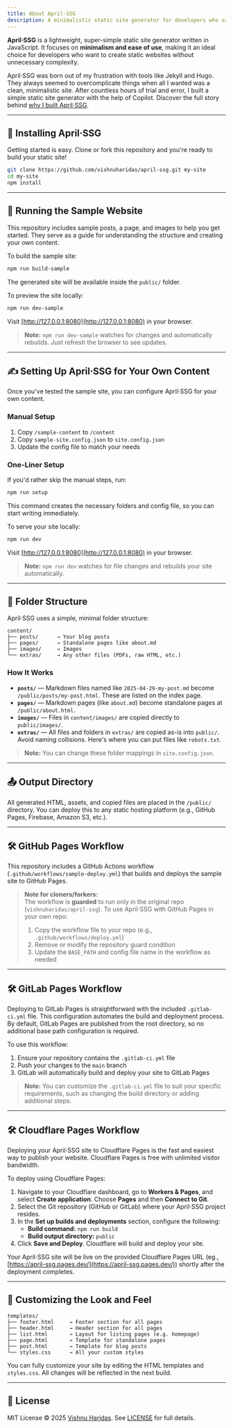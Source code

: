 ```yaml
---
title: About April⋅SSG
description: A minimalistic static site generator for developers who value simplicity.
---
```

**April⋅SSG** is a lightweight, super-simple static site generator written in JavaScript. It focuses on **minimalism and ease of use**, making it an ideal choice for developers who want to create static websites without unnecessary complexity.

April⋅SSG was born out of my frustration with tools like Jekyll and Hugo. They always seemed to overcomplicate things when all I wanted was a clean, minimalistic site. After countless hours of trial and error, I built a simple static site generator with the help of Copilot. Discover the full story behind [why I built April⋅SSG](https://iamvishnu.com/posts/why-i-built-april-static-site-generator).

---

## 🚀 Installing April⋅SSG

Getting started is easy. Clone or fork this repository and you're ready to build your static site!

```bash
git clone https://github.com/vishnuharidas/april-ssg.git my-site
cd my-site
npm install
```

---

## 🧪 Running the Sample Website

This repository includes sample posts, a page, and images to help you get started. They serve as a guide for understanding the structure and creating your own content.

To build the sample site:

```bash
npm run build-sample
```

The generated site will be available inside the `public/` folder.

To preview the site locally:

```bash
npm run dev-sample
```

Visit [http://127.0.0.1:8080](http://127.0.0.1:8080) in your browser.

> **Note:** `npm run dev-sample` watches for changes and automatically rebuilds. Just refresh the browser to see updates.

---

## ✍️ Setting Up April⋅SSG for Your Own Content

Once you've tested the sample site, you can configure April⋅SSG for your own content.

### Manual Setup

1. Copy `/sample-content` to `/content`
2. Copy `sample-site.config.json` to `site.config.json`
3. Update the config file to match your needs

### One-Liner Setup

If you'd rather skip the manual steps, run:

```bash
npm run setup
```

This command creates the necessary folders and config file, so you can start writing immediately.

To serve your site locally:

```bash
npm run dev
```

Visit [http://127.0.0.1:8080](http://127.0.0.1:8080) in your browser.

> **Note:** `npm run dev` watches for file changes and rebuilds your site automatically.

---

## 📁 Folder Structure

April⋅SSG uses a simple, minimal folder structure:

```text
content/
├── posts/      → Your blog posts
├── pages/      → Standalone pages like about.md
├── images/     → Images
└── extras/     → Any other files (PDFs, raw HTML, etc.)
```

### How It Works

- **`posts/`** — Markdown files named like `2025-04-29-my-post.md` become `/public/posts/my-post.html`. These are listed on the index page.
- **`pages/`** — Markdown pages (like `about.md`) become standalone pages at `/public/about.html`.
- **`images/`** — Files in `content/images/` are copied directly to `public/images/`.
- **`extras/`** — All files and folders in `extras/` are copied as-is into `public/`. Avoid naming collisions. Here's where you can put files like `robots.txt`.

> **Note:** You can change these folder mappings in `site.config.json`.

---

## 📤 Output Directory

All generated HTML, assets, and copied files are placed in the `/public/` directory. You can deploy this to any static hosting platform (e.g., GitHub Pages, Firebase, Amazon S3, etc.).

---

## 🛠 GitHub Pages Workflow

This repository includes a GitHub Actions workflow (`.github/workflows/sample-deploy.yml`) that builds and deploys the sample site to GitHub Pages.

> **Note for cloners/forkers:**  
> The workflow is **guarded** to run only in the original repo (`vishnuharidas/april-ssg`). To use April⋅SSG with GitHub Pages in your own repo:
>
> 1. Copy the workflow file to your repo (e.g., `.github/workflows/deploy.yml`)
> 2. Remove or modify the repository guard condition
> 3. Update the `BASE_PATH` and config file name in the workflow as needed

---

## 🛠 GitLab Pages Workflow

Deploying to GitLab Pages is straightforward with the included `.gitlab-ci.yml` file. This configuration automates the build and deployment process. By default, GitLab Pages are published from the root directory, so no additional base path configuration is required.

To use this workflow:

1. Ensure your repository contains the `.gitlab-ci.yml` file
2. Push your changes to the `main` branch
3. GitLab will automatically build and deploy your site to GitLab Pages

> **Note:** You can customize the `.gitlab-ci.yml` file to suit your specific requirements, such as changing the build directory or adding additional steps.

---

## 🛠 Cloudflare Pages Workflow

Deploying your April⋅SSG site to Cloudflare Pages is the fast and easiest way to publish your website. Cloudflare Pages is free with unlimited visitor bandwidth.

To deploy using Cloudflare Pages:

1.  Navigate to your Cloudflare dashboard, go to **Workers & Pages**, and select **Create application**. Choose **Pages** and then **Connect to Git**.
2.  Select the Git repository (GitHub or GitLab) where your April⋅SSG project resides.
3.  In the **Set up builds and deployments** section, configure the following:
    *   **Build command:** `npm run build`
    *   **Build output directory:** `public`
4.  Click **Save and Deploy**. Cloudflare will build and deploy your site.

Your April⋅SSG site will be live on the provided Cloudflare Pages URL  (eg., [https://april-ssg.pages.dev/](https://april-ssg.pages.dev/)) shortly after the deployment completes.

---

## 🎨 Customizing the Look and Feel

```text
templates/
├── footer.html     → Footer section for all pages
├── header.html     → Header section for all pages
├── list.html       → Layout for listing pages (e.g. homepage)
├── page.html       → Template for standalone pages
├── post.html       → Template for blog posts
└── styles.css      → All your custom styles
```

You can fully customize your site by editing the HTML templates and `styles.css`. All changes will be reflected in the next build.

---

## 📄 License

MIT License © 2025 [Vishnu Haridas](https://iamvishnu.com). See [LICENSE](LICENSE) for full details.
